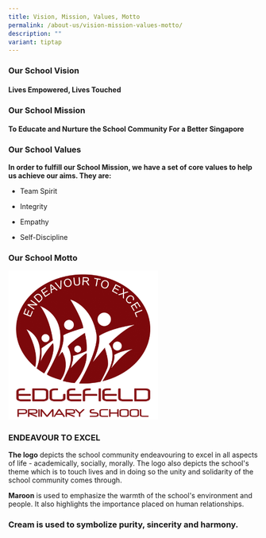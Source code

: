 ```yaml
---
title: Vision, Mission, Values, Motto
permalink: /about-us/vision-mission-values-motto/
description: ""
variant: tiptap
---
```

<h3>Our School Vision</h3>
<h4>Lives Empowered, Lives Touched</h4>
<h3>Our School Mission</h3>
<h4>To Educate and Nurture the School Community For a Better Singapore</h4>
<h3>Our School Values</h3>
<p><strong>In order to fulfill our School Mission, we have a set of core values to help us achieve our aims. They are:</strong>
</p>
<ul data-tight="true" class="tight">
<li>
<p>Team Spirit</p>
</li>
<li>
<p>Integrity</p>
</li>
<li>
<p>Empathy</p>
</li>
<li>
<p>Self-Discipline</p>
</li>
</ul>
<h3>Our School Motto</h3>
<div class="isomer-image-wrapper">
<img style="width:60%" height="auto" width="100%" src="/images/edgefield-logo%20.jpeg">
</div>
<h3>ENDEAVOUR TO EXCEL&nbsp;</h3>
<p><strong>The logo</strong>&nbsp;depicts the school community endeavouring
to excel in all aspects of life - academically, socially, morally. The
logo also depicts the school's theme which is to touch lives and in doing
so the unity and solidarity of the school community comes through.</p>
<p><strong>Maroon</strong>&nbsp;is used to emphasize the warmth of the school's
environment and people. It also highlights the importance placed on human
relationships.</p>
<h3><strong>Cream</strong>&nbsp;is used to symbolize purity, sincerity and harmony.</h3>
<p></p>